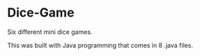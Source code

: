 # Dice-Game
Six different mini dice games.

This was built with Java programming that comes in 8 .java files.


